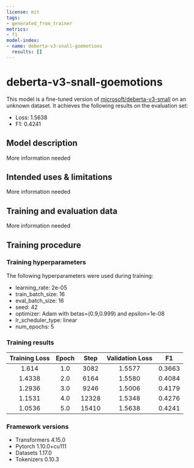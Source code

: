 ```yaml
---
license: mit
tags:
- generated_from_trainer
metrics:
- f1
model-index:
- name: deberta-v3-snall-goemotions
  results: []
---
```


<!-- This model card has been generated automatically according to the information the Trainer had access to. You
should probably proofread and complete it, then remove this comment. -->

# deberta-v3-snall-goemotions

This model is a fine-tuned version of [microsoft/deberta-v3-small](https://huggingface.co/microsoft/deberta-v3-small) on an unknown dataset.
It achieves the following results on the evaluation set:
- Loss: 1.5638
- F1: 0.4241

## Model description

More information needed

## Intended uses & limitations

More information needed

## Training and evaluation data

More information needed

## Training procedure

### Training hyperparameters

The following hyperparameters were used during training:
- learning_rate: 2e-05
- train_batch_size: 16
- eval_batch_size: 16
- seed: 42
- optimizer: Adam with betas=(0.9,0.999) and epsilon=1e-08
- lr_scheduler_type: linear
- num_epochs: 5

### Training results

| Training Loss | Epoch | Step  | Validation Loss | F1     |
|:-------------:|:-----:|:-----:|:---------------:|:------:|
| 1.614         | 1.0   | 3082  | 1.5577          | 0.3663 |
| 1.4338        | 2.0   | 6164  | 1.5580          | 0.4084 |
| 1.2936        | 3.0   | 9246  | 1.5006          | 0.4179 |
| 1.1531        | 4.0   | 12328 | 1.5348          | 0.4276 |
| 1.0536        | 5.0   | 15410 | 1.5638          | 0.4241 |


### Framework versions

- Transformers 4.15.0
- Pytorch 1.10.0+cu111
- Datasets 1.17.0
- Tokenizers 0.10.3
